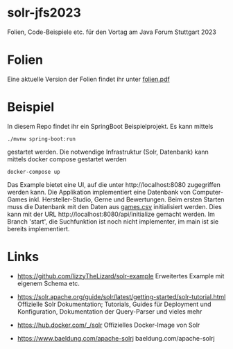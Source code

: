 # solr-jfs2023
Folien, Code-Beispiele etc. für den Vortag am Java Forum Stuttgart 2023

# Folien
Eine aktuelle Version der Folien findet ihr unter [folien.pdf](folien.pdf)

# Beispiel
In diesem Repo findet ihr ein SpringBoot Beispielprojekt. Es kann mittels
```
./mvnw spring-boot:run
```

gestartet werden. Die notwendige Infrastruktur (Solr, Datenbank) kann mittels docker compose gestartet werden
```
docker-compose up
```

Das Example bietet eine UI, auf die unter http://localhost:8080 zugegriffen werden kann. Die Applikation implementiert eine Datenbank von Computer-Games inkl. Hersteller-Studio, Gerne und Bewertungen.
Beim ersten Starten muss die Datenbank mit den Daten aus [games.csv](src/main/resources/games.csv) initialisiert werden. Dies kann mit der URL http://localhost:8080/api/initialize gemacht werden.
Im Branch 'start', die Suchfunktion ist noch nicht implementer, im main ist sie bereits implementiert.


# Links

* https://github.com/lizzyTheLizard/solr-example
Erweitertes Example mit eigenem Schema etc.

* https://solr.apache.org/guide/solr/latest/getting-started/solr-tutorial.html
Offizielle Solr Dokumentation; Tutorials, Guides für Deployment und Konfiguration, Dokumentation der Query-Parser und vieles mehr

* https://hub.docker.com/_/solr
Offizielles Docker-Image von Solr

* https://www.baeldung.com/apache-solrj
baeldung.com/apache-solrj